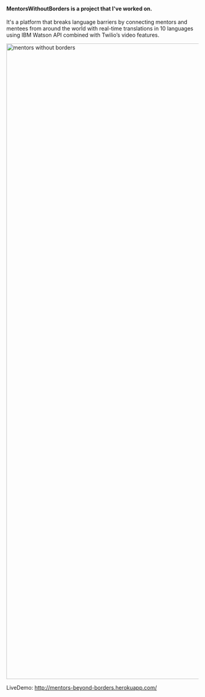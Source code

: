 #### MentorsWithoutBorders is a project that I've worked on. 

It's a platform that breaks language barriers by connecting mentors and mentees from around the world with real-time translations in 10 languages using IBM Watson API combined with Twilio’s video features.

<img width="1666" alt="mentors without borders" src="https://user-images.githubusercontent.com/29153931/44297096-6c392c80-a280-11e8-9247-5df679cb97b4.png">

LiveDemo: http://mentors-beyond-borders.herokuapp.com/
